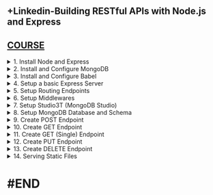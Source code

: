 ## +Linkedin-Building RESTful APIs with Node.js and Express

## [COURSE](https://www.linkedin.com/learning/building-restful-apis-with-node-js-and-express-16069959/restful-apis-with-node-and-express)

<details>
<summary>1. Install Node and Express </summary>

# Install Node and Express

## Check Node Version

```x
node --version
npm --version
```

## Create Project Folder

```x
mkdir crm
ls
```

## Initialise npm

```x
cd crm
npm init -y
```

```js
{
  "name": "crm",
  "version": "1.0.0",
  "main": "index.js",
  "scripts": {
    "test": "echo \"Error: no test specified\" && exit 1"
  },
  "keywords": [],
  "author": "",
  "license": "ISC",
  "description": ""
}
```

## Install Express

```x
npm i express
```

![image](https://github.com/omeatai/src-AI-Software/assets/32337103/a52e046a-9e61-4d71-9302-01612a15153a)

<img width="1505" alt="image" src="https://github.com/omeatai/src-AI-Software/assets/32337103/8f2e9309-246d-4076-b3c8-182e9f14e3f6">

# #END</details>

<details>
<summary>2. Install and Configure MongoDB </summary>

# Install and Configure MongoDB

## Install Homebrew

```x
/bin/bash -c "$(curl -fsSL https://raw.githubusercontent.com/Homebrew/install/HEAD/install.sh)"
```

## [MongoDB Website](https://www.mongodb.com/)

## [Install MongoDB on Mac](https://www.mongodb.com/docs/manual/tutorial/install-mongodb-on-os-x/)

## [Mongoose Website ](https://mongoosejs.com/)

Mongodb.com --> Products --> Community Edition --> Download

## Install MongoDB

```x
xcode-select --install
brew tap mongodb/brew
brew update
brew install mongodb-community@7.0
```

## To Run MongoDB:

```py
brew services start mongodb-community@7.0
```

## To stop a mongod running:

```py
brew services stop mongodb-community@7.0
```

## To verify that MongoDB is running:

```py
brew services list
```

## Connect and Use MongoDB:

```py
mongosh
```

## Install Mongoose

```x
npm i mongoose
```

```js
{
  "name": "crm",
  "version": "1.0.0",
  "main": "index.js",
  "scripts": {
    "test": "echo \"Error: no test specified\" && exit 1"
  },
  "keywords": [],
  "author": "",
  "license": "ISC",
  "description": "",
  "dependencies": {
    "express": "^4.19.2",
    "mongoose": "^8.4.5"
  }
}

```

![image](https://github.com/omeatai/src-AI-Software/assets/32337103/dfb00874-456e-4941-a9ea-fb6e22662824)
![image](https://github.com/omeatai/src-AI-Software/assets/32337103/4ca66a64-2c45-4ff9-8572-fc0066f878fb)

<img width="1505" alt="image" src="https://github.com/omeatai/src-AI-Software/assets/32337103/ccf17fa2-1b89-4c02-b268-7b9dc2ceb205">

![image](https://github.com/omeatai/src-AI-Software/assets/32337103/1c0f54b5-5b8d-44aa-9b0d-216988f2423a)

# #END</details>

<details>
<summary>3. Install and Configure Babel </summary>

# Install and Configure Babel

```x
npm install --save-dev @babel/cli @babel/core @babel/node @babel/preset-env
```

## Install Nodemon and Body-Parser

```js
npm i nodemon body-parser
```

```js
touch .babelrc
```

### src-AI-Software/my_projects/08_APIs_with_Node_Express/APP/crm/.babelrc:

```js
{
    "presets": [
        "@babel/preset-env"
    ]
}
```

```js
{
  "presets": [
    ["@babel/env", {
      "targets": {
        "node": "current"
      }
    }]
  ],
  "plugins": [
    "@babel/plugin-proposal-class-properties",
    "@babel/plugin-proposal-object-rest-spread"
  ]
}
```

### src-AI-Software/my_projects/08_APIs_with_Node_Express/APP/crm/package.json:

```js
{
  "name": "crm",
  "version": "1.0.0",
  "main": "index.js",
  "scripts": {
    "test": "echo \"Error: no test specified\" && exit 1"
  },
  "keywords": [],
  "author": "",
  "license": "ISC",
  "description": "",
  "dependencies": {
    "body-parser": "^1.20.2",
    "express": "^4.19.2",
    "mongoose": "^8.4.5",
    "nodemon": "^3.1.4"
  },
  "devDependencies": {
    "@babel/cli": "^7.24.7",
    "@babel/core": "^7.24.7",
    "@babel/node": "^7.24.7",
    "@babel/preset-env": "^7.24.7"
  }
}

```

<img width="1521" alt="image" src="https://github.com/omeatai/src-AI-Software/assets/32337103/dc2fbb4e-c55a-4f27-b186-fcab5eb9afa3">
<img width="1521" alt="image" src="https://github.com/omeatai/src-AI-Software/assets/32337103/aa1801fe-a818-4c49-ad35-d98af4765bb4">

# #END</details>

<details>
<summary>4. Setup a basic Express Server </summary>

# Setup a basic Express Server

### src-AI-Software/my_projects/08_APIs_with_Node_Express/APP/crm/package.json:

```js
{
  "name": "crm",
  "version": "1.0.0",
  "main": "index.js",
  "scripts": {
    "test": "echo \"Error: no test specified\" && exit 1",
    "start": "nodemon ./index.js --exec babel-node"
  },
  "keywords": [],
  "author": "",
  "license": "ISC",
  "description": "",
  "dependencies": {
    "body-parser": "^1.20.2",
    "express": "^4.19.2",
    "mongoose": "^8.4.5",
    "nodemon": "^3.1.4"
  },
  "devDependencies": {
    "@babel/cli": "^7.24.7",
    "@babel/core": "^7.24.7",
    "@babel/node": "^7.24.7",
    "@babel/preset-env": "^7.24.7"
  }
}
```

### src-AI-Software/my_projects/08_APIs_with_Node_Express/APP/crm/index.js:

```js
import express from "express";

const app = express();
const PORT = 3001;

app.get("/", (req, res) =>
  res.send(`<h1>Your server is running on port ${PORT}</h1>`)
);

app.listen(PORT, () => console.log(`Your server is running on port ${PORT}`));

```

![image](https://github.com/omeatai/src-AI-Software/assets/32337103/d6b461eb-98a5-434e-b143-6a4bd707525f)

<img width="1521" alt="image" src="https://github.com/omeatai/src-AI-Software/assets/32337103/b0a6d7fa-a1d1-4a73-8b19-f4b59dc97271">

# #END</details>

<details>
<summary>5. Setup Routing Endpoints </summary>

# Setup Routing Endpoints

### src-AI-Software/my_projects/08_APIs_with_Node_Express/APP/crm/index.js:

```js
import express from "express";
import routes from "./src/routes/crmRoute";

const app = express();
const PORT = 3001;

routes(app);

app.get("/", (req, res) =>
  res.send(`<h1>Your server is running on port ${PORT}</h1>`)
);

app.listen(PORT, () => console.log(`Your server is running on port ${PORT}`));

```

### src-AI-Software/my_projects/08_APIs_with_Node_Express/APP/crm/src/routes/crmRoute.js:

```js
const routes = (app) => {
  app
    .route("/contact")
    .get((req, res) => {
      res.send("GET request successful!");
    })
    .post((req, res) => {
      res.send("POST request successful!");
    });

  app
    .route("/contact/:contactId")
    .put((req, res) =>
      res.send("PUT request successful!" + " ID: " + req.params.contactId)
    )

    .delete((req, res) =>
      res.send("DELETE request successful!" + " ID: " + req.params.contactId)
    );
};

export default routes;

```

## Test EndPoints with Postman

```x
GET http://localhost:3001/contact
```

<img width="1400" alt="image" src="https://github.com/omeatai/src-AI-Software/assets/32337103/cc149242-a871-41a9-aa00-ae5be44e14a9">

```x
POST http://localhost:3001/contact
```

<img width="1400" alt="image" src="https://github.com/omeatai/src-AI-Software/assets/32337103/95a8ebc0-ba1b-460d-bbb4-be61e534cd1e">

```js
PUT http://localhost:3001/contact/2
```

<img width="1400" alt="image" src="https://github.com/omeatai/src-AI-Software/assets/32337103/6840a185-ef77-4884-8254-e114fe0846e4">

```js
DELETE http://localhost:3001/contact/4
```

<img width="1400" alt="image" src="https://github.com/omeatai/src-AI-Software/assets/32337103/720ecea7-5cda-4248-8f59-d4fb7ba8f408">

<img width="1398" alt="image" src="https://github.com/omeatai/src-AI-Software/assets/32337103/a3275a13-bad3-421a-bc12-7850642e8e57">

<img width="1398" alt="image" src="https://github.com/omeatai/src-AI-Software/assets/32337103/80944b49-21cf-47b6-8581-ac78417f4a94">

# #END</details>

<details>
<summary>6. Setup Middlewares </summary>

# Setup Middlewares

### src-AI-Software/my_projects/08_APIs_with_Node_Express/APP/crm/index.js:

```js
import express from "express";
import routes from "./src/routes/crmRoute";
import basicLogger from "./src/middlewares/basicLoggerMiddleware";
import checkAuth from "./src/middlewares/checkAuthMiddleware";
import errorHandler from "./src/middlewares/errorHandlerMiddleware";

const app = express();
const PORT = 3001;

// middleware to log basic request info
app.use(basicLogger);

app.use(express.json());
app.use(express.urlencoded({ extended: true }));

routes(app, checkAuth);

app.get("/", (req, res) =>
  res.send(`<h1>Your server is running on port ${PORT}</h1>`)
);

// middleware to log Errors
app.use(errorHandler);

app.listen(PORT, () => console.log(`Your server is running on port ${PORT}`));

```

### src-AI-Software/my_projects/08_APIs_with_Node_Express/APP/crm/src/middlewares/basicLoggerMiddleware.js:

```js
const basicLogger = (req, res, next) => {
  console.log(`Basic Logger: ${req.method} request for '${req.url}'`);
  next();
};

export default basicLogger;

```

### src-AI-Software/my_projects/08_APIs_with_Node_Express/APP/crm/src/middlewares/checkAuthMiddleware.js:

```js
const checkAuth = (req, res, next) => {
  const isLoggedIn = false; // Replace with real authentication check
  if (isLoggedIn) {
    next();
  } else {
    res.status(401).send("Unauthorized Access!");
  }
};

export default checkAuth;

```

### src-AI-Software/my_projects/08_APIs_with_Node_Express/APP/crm/src/middlewares/errorHandlerMiddleware.js:

```js
const errorHandler = (err, req, res, next) => {
  console.error(err.stack);
  res.status(500).send("Something broke!");
};

export default errorHandler;

```

### src-AI-Software/my_projects/08_APIs_with_Node_Express/APP/crm/src/routes/crmRoute.js:

```js
const routes = (app, checkAuth) => {
  app
    .route("/contact")
    .get(
      (req, res, next) => {
        console.log("Request from: " + req.originalUrl);
        console.log("Request type: " + req.method);
        next();
      },
      (req, res) => {
        res.send("GET request successful!");
      }
    )
    .post(checkAuth, (req, res) => {
      res.send("POST request successful!");
    });

  app
    .route("/contact/:contactId")
    .put(checkAuth, (req, res) =>
      res.send("PUT request successful!" + " ID: " + req.params.contactId)
    )

    .delete(checkAuth, (req, res) =>
      res.send("DELETE request successful!" + " ID: " + req.params.contactId)
    );
};

export default routes;

```

## Test GET Contact Route

```x
GET http://localhost:3001/contact
```

```x
[nodemon] restarting due to changes...
[nodemon] starting `babel-node ./index.js`
Your server is running on port 3001

Basic Logger: GET request for '/contact'
Request from: /contact
Request type: GET
```

<img width="1400" alt="image" src="https://github.com/omeatai/src-AI-Software/assets/32337103/7c973224-2d2e-47fa-9b4b-9e8647c0b0a7">

## Test POST Contact Route (with checkAuth[isLoggedIn] === false )

```x
POST http://localhost:3001/contact
```

```x
Basic Logger: POST request for '/contact'
```

<img width="1400" alt="image" src="https://github.com/omeatai/src-AI-Software/assets/32337103/ca27c995-5a75-42ca-aeb8-58e2377a49db">

## Test POST Contact Route (with checkAuth[isLoggedIn] === true )

```x
POST http://localhost:3001/contact
```

```x
Basic Logger: POST request for '/contact'
```

<img width="1400" alt="image" src="https://github.com/omeatai/src-AI-Software/assets/32337103/62671629-9dd3-4196-ba21-f57f66981fd1">

## Test UPDATE Contact Route (with checkAuth[isLoggedIn] === true )

```x
PUT http://localhost:3001/contact
```

```x
Basic Logger: PUT request for '/contact'
```

<img width="1400" alt="image" src="https://github.com/omeatai/src-AI-Software/assets/32337103/dd37c138-8d33-4d77-8d46-855d48af1710">

<img width="1398" alt="image" src="https://github.com/omeatai/src-AI-Software/assets/32337103/ca7c0dd4-b4a9-48cb-8765-82a65dd5d334">
<img width="1398" alt="image" src="https://github.com/omeatai/src-AI-Software/assets/32337103/10d17f95-6767-4cfb-96c7-c3320d53f922">
<img width="1398" alt="image" src="https://github.com/omeatai/src-AI-Software/assets/32337103/6f786507-8808-45c3-ab57-2ab690c1e478">
<img width="1398" alt="image" src="https://github.com/omeatai/src-AI-Software/assets/32337103/9a20f8cd-f345-4aa3-aa84-7f6b859ca27b">
<img width="1398" alt="image" src="https://github.com/omeatai/src-AI-Software/assets/32337103/c8e27259-78eb-4ded-9a15-11687ce5a095">

# #END</details>

<details>
<summary>7. Setup Studio3T (MongoDB Studio) </summary>

# Setup Studio3T (MongoDB Studio)

## To Run MongoDB:

```py
brew services start mongodb-community@7.0
```

## To stop a mongod running:

```py
brew services stop mongodb-community@7.0
```

## To verify that MongoDB is running:

```py
brew services list
```

## Connect and Use MongoDB:

```py
mongosh
```

## Download and Install Studio3T

## [https://robomongo.org/](https://robomongo.org/)

```js
localhost:27017
```

<img width="1366" alt="image" src="https://github.com/omeatai/src-AI-Software/assets/32337103/ec8d31c0-8982-450a-96a6-0256792666d6">
<img width="1322" alt="image" src="https://github.com/omeatai/src-AI-Software/assets/32337103/ca9c23a0-78db-40ae-8379-2173034b8da7">
<img width="1366" alt="image" src="https://github.com/omeatai/src-AI-Software/assets/32337103/5d2537cf-0ce3-4abf-ab72-273a73edee58">

# #END</details>

<details>
<summary>8. Setup MongoDB Database and Schema </summary>

# Setup MongoDB Database and Schema

### src-AI-Software/my_projects/08_APIs_with_Node_Express/APP/crm/index.js:

```js
import express from "express";
import mongoose from "mongoose";
import bodyParser from "body-parser";

import routes from "./src/routes/crmRoute";
import basicLogger from "./src/middlewares/basicLoggerMiddleware";
import checkAuth from "./src/middlewares/checkAuthMiddleware";
import errorHandler from "./src/middlewares/errorHandlerMiddleware";

const app = express();
const PORT = 3001;

// middleware to log basic request info
app.use(basicLogger);

// mongoose connection
mongoose.Promise = global.Promise;
// mongoose.connect("mongodb://localhost:27017/crm", { useNewUrlParser: true });
mongoose.connect("mongodb://localhost/CRMdb", { useNewUrlParser: true });

// middleware to parse request body
app.use(bodyParser.urlencoded({ extended: true }));
app.use(bodyParser.json());

// app.use(express.json());
// app.use(express.urlencoded({ extended: true }));

routes(app, checkAuth);

app.get("/", (req, res) =>
  res.send(`<h1>Your server is running on port ${PORT}</h1>`)
);

// middleware to log Errors
app.use(errorHandler);

app.listen(PORT, () => console.log(`Your server is running on port ${PORT}`));

```

### src-AI-Software/my_projects/08_APIs_with_Node_Express/APP/crm/src/models/crmModel.js:

```js
import mongoose from "mongoose";

const Schema = mongoose.Schema;

export const ContactSchema = new Schema({
  firstName: {
    type: String,
    required: "Enter a first name",
  },
  lastName: {
    type: String,
    required: "Enter a last name",
  },
  email: {
    type: String,
  },
  company: {
    type: String,
  },
  phone: {
    type: Number,
  },
  created_date: {
    type: Date,
    default: Date.now,
  },
});

```

<img width="1407" alt="image" src="https://github.com/omeatai/src-AI-Software/assets/32337103/a135d3e4-4791-45e3-8b96-d4b73e3f02de">
<img width="1407" alt="image" src="https://github.com/omeatai/src-AI-Software/assets/32337103/9db858b5-9ee8-451a-b297-30b8b68776dc">

# #END</details>

<details>
<summary>9. Create POST Endpoint </summary>

# Create POST Endpoint

### src-AI-Software/my_projects/08_APIs_with_Node_Express/APP/crm/src/routes/crmRoute.js:

```js
import { addNewContact } from "../controllers/crmController";

const routes = (app, checkAuth) => {
  app
    .route("/contact")
    .get(
      (req, res, next) => {
        console.log("Request from: " + req.originalUrl);
        console.log("Request type: " + req.method);
        next();
      },
      (req, res) => {
        res.send("GET request successful!");
      }
    )
    .post(checkAuth, addNewContact);

  app
    .route("/contact/:contactId")
    .put(checkAuth, (req, res) =>
      res.send("PUT request successful!" + " ID: " + req.params.contactId)
    )

    .delete(checkAuth, (req, res) =>
      res.send("DELETE request successful!" + " ID: " + req.params.contactId)
    );
};

export default routes;

```

### src-AI-Software/my_projects/08_APIs_with_Node_Express/APP/crm/src/controllers/crmController.js:

```js
import mongoose from "mongoose";
import { ContactSchema } from "../models/crmModel";

const Contact = mongoose.model("Contact", ContactSchema);

export const addNewContact = async (req, res) => {
  try {
    const newContact = new Contact(req.body);
    const savedContact = await newContact.save();
    res.json(savedContact);
  } catch (err) {
    res.status(400).json({ error: err.message });
  }
};

```

### src-AI-Software/my_projects/08_APIs_with_Node_Express/APP/crm/src/models/crmModel.js:

```js
import mongoose from "mongoose";

const Schema = mongoose.Schema;

export const ContactSchema = new Schema({
  firstName: {
    type: String,
    required: "Enter a first name",
  },
  lastName: {
    type: String,
    required: "Enter a last name",
  },
  email: {
    type: String,
  },
  company: {
    type: String,
  },
  phone: {
    type: Number,
  },
  created_date: {
    type: Date,
    default: Date.now,
  },
});

```

### src-AI-Software/my_projects/08_APIs_with_Node_Express/APP/crm/index.js:

```js
import express from "express";
import mongoose from "mongoose";
import bodyParser from "body-parser";

import routes from "./src/routes/crmRoute";
import basicLogger from "./src/middlewares/basicLoggerMiddleware";
import checkAuth from "./src/middlewares/checkAuthMiddleware";
import errorHandler from "./src/middlewares/errorHandlerMiddleware";

const app = express();
const PORT = 3001;

// middleware to log basic request info
app.use(basicLogger);

// mongoose connection
mongoose.Promise = global.Promise;
// mongoose.connect("mongodb://localhost:27017/crm", { useNewUrlParser: true });
mongoose.connect("mongodb://localhost/CRMdb");

// middleware to parse request body
app.use(bodyParser.urlencoded({ extended: true }));
app.use(bodyParser.json());

// app.use(express.json());
// app.use(express.urlencoded({ extended: true }));

routes(app, checkAuth);

app.get("/", (req, res) =>
  res.send(`<h1>Your server is running on port ${PORT}</h1>`)
);

// middleware to log Errors
app.use(errorHandler);

app.listen(PORT, () => console.log(`Your server is running on port ${PORT}`));

```

<img width="1400" alt="image" src="https://github.com/omeatai/src-AI-Software/assets/32337103/28dba0f0-a3fd-4d54-ae17-e71d20d0a62b">
<img width="1431" alt="image" src="https://github.com/omeatai/src-AI-Software/assets/32337103/d95b34ea-892d-4211-b2c8-101073479646">

<img width="1407" alt="image" src="https://github.com/omeatai/src-AI-Software/assets/32337103/2a7747f1-892f-42a6-b4d3-dca8225e2f59">
<img width="1407" alt="image" src="https://github.com/omeatai/src-AI-Software/assets/32337103/7570326c-4985-47b4-aa87-f2858c623c12">

# #END</details>

<details>
<summary>10. Create GET Endpoint </summary>

# Create GET Endpoint

### src-AI-Software/my_projects/08_APIs_with_Node_Express/APP/crm/src/routes/crmRoute.js:

```js
import { addNewContact, getContacts } from "../controllers/crmController";

const routes = (app, checkAuth) => {
  app
    .route("/contact")
    .get((req, res, next) => {
      console.log("Request from: " + req.originalUrl);
      console.log("Request type: " + req.method);
      next();
    }, getContacts)

    .post(checkAuth, addNewContact);

  app
    .route("/contact/:contactId")
    .put(checkAuth, (req, res) =>
      res.send("PUT request successful!" + " ID: " + req.params.contactId)
    )

    .delete(checkAuth, (req, res) =>
      res.send("DELETE request successful!" + " ID: " + req.params.contactId)
    );
};

export default routes;

```

### src-AI-Software/my_projects/08_APIs_with_Node_Express/APP/crm/src/controllers/crmController.js:

```js
import mongoose from "mongoose";
import { ContactSchema } from "../models/crmModel";

const Contact = mongoose.model("Contact", ContactSchema);

export const addNewContact = async (req, res) => {
  try {
    const newContact = new Contact(req.body);
    const savedContact = await newContact.save();
    res.json(savedContact);
  } catch (err) {
    res.status(400).json({ error: err.message });
  }
};

export const getContacts = async (req, res) => {
  try {
    const contact = await Contact.find({});
    res.json(contact);
  } catch (err) {
    res.status(400).json({ error: err.message });
  }
};

// export const getContact = async (req, res) => {
//   try {
//     const contact = await Contact.findById(req.params.contactId);
//     res.json(contact);
//   } catch (err) {
//     res.status(400).json({ error: err.message });
//   }
// };

```

<img width="1400" alt="image" src="https://github.com/omeatai/src-AI-Software/assets/32337103/cd7c5057-26ae-4572-8a81-bc2b2af045bd">

![image](https://github.com/omeatai/src-AI-Software/assets/32337103/244c4822-2dcf-4e52-9c5f-8affda619f43)

<img width="1407" alt="image" src="https://github.com/omeatai/src-AI-Software/assets/32337103/c9245b4c-7348-44d4-961a-ec73190622da">
<img width="1407" alt="image" src="https://github.com/omeatai/src-AI-Software/assets/32337103/115ce2ce-f48d-4165-9e36-70865c2ba97b">

# #END</details>

<details>
<summary>11. Create GET (Single) Endpoint </summary>

# Create GET (Single) Endpoint

### src-AI-Software/my_projects/08_APIs_with_Node_Express/APP/crm/src/routes/crmRoute.js:

```js
import {
  addNewContact,
  getContacts,
  getContactWithId,
} from "../controllers/crmController";

const routes = (app, checkAuth) => {
  app
    .route("/contact")
    // get all contacts
    .get((req, res, next) => {
      console.log("Request from: " + req.originalUrl);
      console.log("Request type: " + req.method);
      next();
    }, getContacts)
    // post a new contact
    .post(checkAuth, addNewContact);

  app
    .route("/contact/:contactId")
    // get a specific contact
    .get(checkAuth, getContactWithId)

    .put(checkAuth, (req, res) =>
      res.send("PUT request successful!" + " ID: " + req.params.contactId)
    )

    .delete(checkAuth, (req, res) =>
      res.send("DELETE request successful!" + " ID: " + req.params.contactId)
    );
};

export default routes;

```

### src-AI-Software/my_projects/08_APIs_with_Node_Express/APP/crm/src/controllers/crmController.js:

```js
import mongoose from "mongoose";
import { ContactSchema } from "../models/crmModel";

const Contact = mongoose.model("Contact", ContactSchema);

export const addNewContact = async (req, res) => {
  try {
    const newContact = new Contact(req.body);
    const savedContact = await newContact.save();
    res.json(savedContact);
  } catch (err) {
    res.status(400).json({ error: err.message });
  }
};

export const getContacts = async (req, res) => {
  try {
    const contact = await Contact.find({});
    res.json(contact);
  } catch (err) {
    res.status(400).json({ error: err.message });
  }
};

export const getContactWithId = async (req, res) => {
  try {
    const contact = await Contact.findById(req.params.contactId);
    res.json(contact);
  } catch (err) {
    res.status(400).json({ error: err.message });
  }
};

```

![image](https://github.com/omeatai/src-AI-Software/assets/32337103/40b5025f-3c49-42c6-a63b-aba8a9897e6c)
<img width="1400" alt="image" src="https://github.com/omeatai/src-AI-Software/assets/32337103/ed293157-530e-43fd-a8b3-228fda2bd1ad">

<img width="1407" alt="image" src="https://github.com/omeatai/src-AI-Software/assets/32337103/9382160f-0c3e-47f3-80d1-d43837bc5613">
<img width="1407" alt="image" src="https://github.com/omeatai/src-AI-Software/assets/32337103/911c6b68-755f-4157-8be0-5e7caf4f70dd">

# #END</details>

<details>
<summary>12. Create PUT Endpoint </summary>

# Create PUT Endpoint

### src-AI-Software/my_projects/08_APIs_with_Node_Express/APP/crm/src/routes/crmRoute.js:

```js
import {
  addNewContact,
  getContacts,
  getContactWithId,
  updateContact,
} from "../controllers/crmController";

const routes = (app, checkAuth) => {
  app
    .route("/contact")
    // get all contacts
    .get((req, res, next) => {
      console.log("Request from: " + req.originalUrl);
      console.log("Request type: " + req.method);
      next();
    }, getContacts)
    // post a new contact
    .post(checkAuth, addNewContact);

  app
    .route("/contact/:contactId")
    // get a specific contact
    .get(checkAuth, getContactWithId)
    // update a specific contact
    .put(checkAuth, updateContact)

    .delete(checkAuth, (req, res) =>
      res.send("DELETE request successful!" + " ID: " + req.params.contactId)
    );
};

export default routes;

```

### src-AI-Software/my_projects/08_APIs_with_Node_Express/APP/crm/src/controllers/crmController.js:

```js
import mongoose from "mongoose";
import { ContactSchema } from "../models/crmModel";

const Contact = mongoose.model("Contact", ContactSchema);

export const addNewContact = async (req, res) => {
  try {
    const newContact = new Contact(req.body);
    const savedContact = await newContact.save();
    res.json(savedContact);
  } catch (err) {
    res.status(400).json({ error: err.message });
  }
};

export const getContacts = async (req, res) => {
  try {
    const contact = await Contact.find({});
    res.json(contact);
  } catch (err) {
    res.status(400).json({ error: err.message });
  }
};

export const getContactWithId = async (req, res) => {
  try {
    const contact = await Contact.findById(req.params.contactId);
    res.json(contact);
  } catch (err) {
    res.status(400).json({ error: err.message });
  }
};

export const updateContact = async (req, res) => {
  try {
    const updatedContact = await Contact.findByIdAndUpdate(
      req.params.contactId,
      req.body,
      { new: true }
    );
    res.json(updatedContact);
  } catch (err) {
    res.status(400).json({ error: err.message });
  }
};

```

<img width="1400" alt="image" src="https://github.com/omeatai/src-AI-Software/assets/32337103/78cd5b03-4eab-4a54-93a6-c16d4e56b259">
<img width="1400" alt="image" src="https://github.com/omeatai/src-AI-Software/assets/32337103/10a239ad-4bec-412d-afbe-8d9f182efbfa">

<img width="1407" alt="image" src="https://github.com/omeatai/src-AI-Software/assets/32337103/cdd8ef9f-9855-4743-a957-f7160488458a">
<img width="1407" alt="image" src="https://github.com/omeatai/src-AI-Software/assets/32337103/b551e481-6411-483e-b38a-4562d1b701ec">

# #END</details>

<details>
<summary>13. Create DELETE Endpoint </summary>

# Create DELETE Endpoint

### src-AI-Software/my_projects/08_APIs_with_Node_Express/APP/crm/src/routes/crmRoute.js:

```js
import {
  addNewContact,
  getContacts,
  getContactWithId,
  updateContact,
  deleteContact,
} from "../controllers/crmController";

const routes = (app, checkAuth) => {
  app
    .route("/contact")
    // get all contacts
    .get((req, res, next) => {
      console.log("Request from: " + req.originalUrl);
      console.log("Request type: " + req.method);
      next();
    }, getContacts)
    // post a new contact
    .post(checkAuth, addNewContact);

  app
    .route("/contact/:contactId")
    // get a specific contact
    .get(checkAuth, getContactWithId)
    // update a specific contact
    .put(checkAuth, updateContact)
    // delete a specific contact
    .delete(checkAuth, deleteContact);
};

export default routes;

```

### src-AI-Software/my_projects/08_APIs_with_Node_Express/APP/crm/src/controllers/crmController.js:

```js
import mongoose from "mongoose";
import { ContactSchema } from "../models/crmModel";

const Contact = mongoose.model("Contact", ContactSchema);

export const addNewContact = async (req, res) => {
  try {
    const newContact = new Contact(req.body);
    const savedContact = await newContact.save();
    res.json(savedContact);
  } catch (err) {
    res.status(400).json({ error: err.message });
  }
};

export const getContacts = async (req, res) => {
  try {
    const contact = await Contact.find({});
    res.json(contact);
  } catch (err) {
    res.status(400).json({ error: err.message });
  }
};

export const getContactWithId = async (req, res) => {
  try {
    const contact = await Contact.findById(req.params.contactId);
    res.json(contact);
  } catch (err) {
    res.status(400).json({ error: err.message });
  }
};

export const updateContact = async (req, res) => {
  try {
    const updatedContact = await Contact.findByIdAndUpdate(
      req.params.contactId,
      req.body,
      { new: true }
    );
    res.json(updatedContact);
  } catch (err) {
    res.status(400).json({ error: err.message });
  }
};

export const deleteContact = async (req, res) => {
  try {
    const deletedContact = await Contact.findByIdAndDelete(
      req.params.contactId
    );
    if (!deletedContact) {
      return res.status(404).json({ message: "Contact not found" });
    }
    res.json({ message: "Contact deleted successfully", deletedContact });
  } catch (err) {
    res.status(400).json({ error: err.message });
  }
};

```

<img width="1400" alt="image" src="https://github.com/omeatai/src-AI-Software/assets/32337103/c7eaf1fb-4c50-425e-b73f-f92d49705eed">
<img width="1400" alt="image" src="https://github.com/omeatai/src-AI-Software/assets/32337103/ea21780c-db29-42ee-89ad-e2e22aa413fa">
<img width="1431" alt="image" src="https://github.com/omeatai/src-AI-Software/assets/32337103/9e35e7c0-10f2-42f1-97b0-1c18022f8e35">

<img width="1409" alt="image" src="https://github.com/omeatai/src-AI-Software/assets/32337103/06e51efd-095a-4d28-8243-ef78edb63c4e">
<img width="1409" alt="image" src="https://github.com/omeatai/src-AI-Software/assets/32337103/dd68fe93-d8c8-464c-b432-d2fa6f313f9c">

# #END</details>

<details>
<summary>14. Serving Static Files </summary>

# Serving Static Files 

### src-AI-Software/my_projects/08_APIs_with_Node_Express/APP/crm/index.js:

```js
import path from "path";
import express from "express";
import mongoose from "mongoose";
import bodyParser from "body-parser";

import routes from "./src/routes/crmRoute";
import basicLogger from "./src/middlewares/basicLoggerMiddleware";
import checkAuth from "./src/middlewares/checkAuthMiddleware";
import errorHandler from "./src/middlewares/errorHandlerMiddleware";

const app = express();
const PORT = 3001;

// middleware to log basic request info
app.use(basicLogger);

// mongoose connection
mongoose.Promise = global.Promise;
// mongoose.connect("mongodb://localhost:27017/crm", { useNewUrlParser: true });
mongoose.connect("mongodb://localhost/CRMdb");

// middleware to parse request body
app.use(bodyParser.urlencoded({ extended: true }));
app.use(bodyParser.json());

// app.use(express.json());
// app.use(express.urlencoded({ extended: true }));

// serving static files
app.use(express.static(path.join(__dirname, "public")));

routes(app, checkAuth);

app.get("/", (req, res) =>
  res.send(`<h1>Your server is running on port ${PORT}</h1>`)
);

// middleware to log Errors
app.use(errorHandler);

app.listen(PORT, () => console.log(`Your server is running on port ${PORT}`));

```

## [http://localhost:3001/football.jpeg](http://localhost:3001/football.jpeg)

![image](https://github.com/omeatai/src-AI-Software/assets/32337103/42bb0e09-0eb0-481e-a41c-5f8c7bb57e44)

## [http://localhost:3001/sky.jpeg](http://localhost:3001/sky.jpeg)

![image](https://github.com/omeatai/src-AI-Software/assets/32337103/edf351e4-d5e0-4496-8920-6d0d3aa41adc)

# #END</details>

# #END
